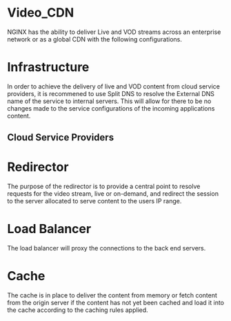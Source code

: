 # Video_CDN

NGINX has the ability to deliver Live and VOD streams across an enterprise network or as a global CDN with the following configurations.

# Infrastructure
In order to achieve the delivery of live and VOD content from cloud service providers, it is recommened to use Split DNS to resolve the External DNS name of the service to internal servers. This will allow for there to be no changes made to the service configurations of the incoming applications content.

## Cloud Service Providers

# Redirector
The purpose of the redirector is to provide a central point to resolve requests for the video stream, live or on-demand, and redirect the session to the server allocated to serve content to the users IP range.

# Load Balancer
The load balancer will proxy the connections to the back end servers.

# Cache
The  cache is in place to deliver the content from memory or fetch content from the origin server if the content has not yet been cached and load it into the cache according to the caching rules applied.
